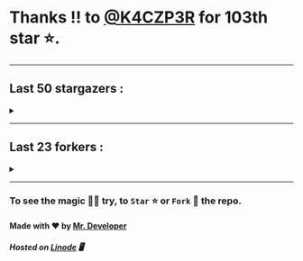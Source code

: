# Thanks !! to [@K4CZP3R](https://github.com/K4CZP3R) for 103th star ⭐.
---

## Last 50 stargazers :
<details><summary></summary>

| No. | Profile Pic | Username | Star Number ⭐ |
| :---: | :---: | :---: | :---: |
| 1. | <img src='https://avatars.githubusercontent.com/u/16763276?v=4'> | [@K4CZP3R](https://github.com/K4CZP3R) | 103 |
| 2. | <img src='https://avatars.githubusercontent.com/u/71332326?v=4'> | [@insolitum](https://github.com/insolitum) | 102 |
| 3. | <img src='https://avatars.githubusercontent.com/u/45739963?v=4'> | [@didierganthier](https://github.com/didierganthier) | 101 |
| 4. | <img src='https://avatars.githubusercontent.com/u/77569653?v=4'> | [@SamirPaul1](https://github.com/SamirPaul1) | 100 |
| 5. | <img src='https://avatars.githubusercontent.com/u/48348029?v=4'> | [@xIMRANx](https://github.com/xIMRANx) | 99 |
| 6. | <img src='https://avatars.githubusercontent.com/u/482367?v=4'> | [@0xallie](https://github.com/0xallie) | 98 |
| 7. | <img src='https://avatars.githubusercontent.com/u/55983182?v=4'> | [@yasirarism](https://github.com/yasirarism) | 97 |
| 8. | <img src='https://avatars.githubusercontent.com/u/66245404?v=4'> | [@tovade](https://github.com/tovade) | 96 |
| 9. | <img src='https://avatars.githubusercontent.com/u/48980248?v=4'> | [@hybridvamp](https://github.com/hybridvamp) | 95 |
| 10. | <img src='https://avatars.githubusercontent.com/u/81961690?v=4'> | [@dinesh-0602](https://github.com/dinesh-0602) | 94 |
| 11. | <img src='https://avatars.githubusercontent.com/u/89954408?v=4'> | [@SunshroomChan](https://github.com/SunshroomChan) | 93 |
| 12. | <img src='https://avatars.githubusercontent.com/u/109037713?v=4'> | [@Buivanan82](https://github.com/Buivanan82) | 92 |
| 13. | <img src='https://avatars.githubusercontent.com/u/76533278?v=4'> | [@4amparaboy](https://github.com/4amparaboy) | 91 |
| 14. | <img src='https://avatars.githubusercontent.com/u/57042741?v=4'> | [@Woomymy](https://github.com/Woomymy) | 90 |
| 15. | <img src='https://avatars.githubusercontent.com/u/88822116?v=4'> | [@dgigantino](https://github.com/dgigantino) | 89 |
| 16. | <img src='https://avatars.githubusercontent.com/u/53967726?v=4'> | [@supercrafter333](https://github.com/supercrafter333) | 88 |
| 17. | <img src='https://avatars.githubusercontent.com/u/64813399?v=4'> | [@J1b1x](https://github.com/J1b1x) | 87 |
| 18. | <img src='https://avatars.githubusercontent.com/u/26801154?v=4'> | [@CodsXBlastin](https://github.com/CodsXBlastin) | 86 |
| 19. | <img src='https://avatars.githubusercontent.com/u/73209315?v=4'> | [@saadman-galib](https://github.com/saadman-galib) | 85 |
| 20. | <img src='https://avatars.githubusercontent.com/u/68734813?v=4'> | [@faded-ninja](https://github.com/faded-ninja) | 84 |
| 21. | <img src='https://avatars.githubusercontent.com/u/47496465?v=4'> | [@Matze997](https://github.com/Matze997) | 83 |
| 22. | <img src='https://avatars.githubusercontent.com/u/51480483?v=4'> | [@shizotoaster](https://github.com/shizotoaster) | 82 |
| 23. | <img src='https://avatars.githubusercontent.com/u/28113262?v=4'> | [@xISRAPILx](https://github.com/xISRAPILx) | 81 |
| 24. | <img src='https://avatars.githubusercontent.com/u/32965703?v=4'> | [@Ifera](https://github.com/Ifera) | 80 |
| 25. | <img src='https://avatars.githubusercontent.com/u/50779115?v=4'> | [@ReversoDev](https://github.com/ReversoDev) | 79 |
| 26. | <img src='https://avatars.githubusercontent.com/u/40144185?v=4'> | [@itsDkiller](https://github.com/itsDkiller) | 78 |
| 27. | <img src='https://avatars.githubusercontent.com/u/34418030?v=4'> | [@HerryYT](https://github.com/HerryYT) | 77 |
| 28. | <img src='https://avatars.githubusercontent.com/u/40790870?v=4'> | [@SpaceLeft](https://github.com/SpaceLeft) | 76 |
| 29. | <img src='https://avatars.githubusercontent.com/u/16628342?v=4'> | [@DelxHQ](https://github.com/DelxHQ) | 75 |
| 30. | <img src='https://avatars.githubusercontent.com/u/46083528?v=4'> | [@siddharthroy12](https://github.com/siddharthroy12) | 74 |
| 31. | <img src='https://avatars.githubusercontent.com/u/75159744?v=4'> | [@Avyansh0001](https://github.com/Avyansh0001) | 73 |
| 32. | <img src='https://avatars.githubusercontent.com/u/62464560?v=4'> | [@Illegal-Services](https://github.com/Illegal-Services) | 72 |
| 33. | <img src='https://avatars.githubusercontent.com/u/90455659?v=4'> | [@akprivatebots](https://github.com/akprivatebots) | 71 |
| 34. | <img src='https://avatars.githubusercontent.com/u/76171703?v=4'> | [@roushanagarwalla](https://github.com/roushanagarwalla) | 70 |
| 35. | <img src='https://avatars.githubusercontent.com/u/26739205?v=4'> | [@AbdushukurRasulov](https://github.com/AbdushukurRasulov) | 69 |
| 36. | <img src='https://avatars.githubusercontent.com/u/92579700?v=4'> | [@JohnWickKeanue](https://github.com/JohnWickKeanue) | 68 |
| 37. | <img src='https://avatars.githubusercontent.com/u/85750096?v=4'> | [@JemonNazeer](https://github.com/JemonNazeer) | 67 |
| 38. | <img src='https://avatars.githubusercontent.com/u/106221089?v=4'> | [@ItzKingz](https://github.com/ItzKingz) | 66 |
| 39. | <img src='https://avatars.githubusercontent.com/u/32560442?v=4'> | [@mrdrivingduck](https://github.com/mrdrivingduck) | 65 |
| 40. | <img src='https://avatars.githubusercontent.com/u/105053471?v=4'> | [@Sharmaps1757](https://github.com/Sharmaps1757) | 64 |
| 41. | <img src='https://avatars.githubusercontent.com/u/87847004?v=4'> | [@Hesenovhuseyn](https://github.com/Hesenovhuseyn) | 63 |
| 42. | <img src='https://avatars.githubusercontent.com/u/104765453?v=4'> | [@youssefnasef](https://github.com/youssefnasef) | 62 |
| 43. | <img src='https://avatars.githubusercontent.com/u/105335749?v=4'> | [@spideyboyaman](https://github.com/spideyboyaman) | 61 |
| 44. | <img src='https://avatars.githubusercontent.com/u/60040629?v=4'> | [@JD906](https://github.com/JD906) | 60 |
| 45. | <img src='https://avatars.githubusercontent.com/u/95572329?v=4'> | [@git-itsjoel](https://github.com/git-itsjoel) | 59 |
| 46. | <img src='https://avatars.githubusercontent.com/u/86429222?v=4'> | [@arun017s](https://github.com/arun017s) | 58 |
| 47. | <img src='https://avatars.githubusercontent.com/u/66241829?v=4'> | [@AwayJob](https://github.com/AwayJob) | 57 |
| 48. | <img src='https://avatars.githubusercontent.com/u/77918734?v=4'> | [@yourtulloh](https://github.com/yourtulloh) | 56 |
| 49. | <img src='https://avatars.githubusercontent.com/u/92523621?v=4'> | [@omiragk05](https://github.com/omiragk05) | 55 |
| 50. | <img src='https://avatars.githubusercontent.com/u/87684559?v=4'> | [@Meliodas-Demonking](https://github.com/Meliodas-Demonking) | 54 |
| 51. | <img src='https://avatars.githubusercontent.com/u/86404384?v=4'> | [@eaustin6](https://github.com/eaustin6) | 53 |

</details>

---

## Last 23 forkers :
<details><summary></summary>

| No. | Profile Pic | Username | Fork Number 🍴 |
| :---: | :---: | :---: | :---: |
| 1. | <img src='https://avatars.githubusercontent.com/u/121786009?v=4'> | [@dequate](https://github.com/dequate) | 23 |
| 2. | <img src='https://avatars.githubusercontent.com/u/45739963?v=4'> | [@didierganthier](https://github.com/didierganthier) | 22 |
| 3. | <img src='https://avatars.githubusercontent.com/u/48980248?v=4'> | [@hybridvamp](https://github.com/hybridvamp) | 21 |
| 4. | <img src='https://avatars.githubusercontent.com/u/110144682?v=4'> | [@Jackabu](https://github.com/Jackabu) | 20 |
| 5. | <img src='https://avatars.githubusercontent.com/u/40790870?v=4'> | [@SpaceLeft](https://github.com/SpaceLeft) | 19 |
| 6. | <img src='https://avatars.githubusercontent.com/u/87888078?v=4'> | [@hydrix777](https://github.com/hydrix777) | 18 |
| 7. | <img src='https://avatars.githubusercontent.com/u/106221089?v=4'> | [@ItzKingz](https://github.com/ItzKingz) | 17 |
| 8. | <img src='https://avatars.githubusercontent.com/u/105053471?v=4'> | [@Sharmaps1757](https://github.com/Sharmaps1757) | 16 |
| 9. | <img src='https://avatars.githubusercontent.com/u/100023533?v=4'> | [@omkar1003](https://github.com/omkar1003) | 15 |
| 10. | <img src='https://avatars.githubusercontent.com/u/104765453?v=4'> | [@youssefnasef](https://github.com/youssefnasef) | 14 |
| 11. | <img src='https://avatars.githubusercontent.com/u/105335749?v=4'> | [@spideyboyaman](https://github.com/spideyboyaman) | 13 |
| 12. | <img src='https://avatars.githubusercontent.com/u/60040629?v=4'> | [@JD906](https://github.com/JD906) | 12 |
| 13. | <img src='https://avatars.githubusercontent.com/u/88897873?v=4'> | [@Nobody370](https://github.com/Nobody370) | 11 |
| 14. | <img src='https://avatars.githubusercontent.com/u/96438111?v=4'> | [@Gishankrishka2](https://github.com/Gishankrishka2) | 10 |
| 15. | <img src='https://avatars.githubusercontent.com/u/91558902?v=4'> | [@rk134-hub](https://github.com/rk134-hub) | 9 |
| 16. | <img src='https://avatars.githubusercontent.com/u/20133621?v=4'> | [@NitroFuN](https://github.com/NitroFuN) | 8 |
| 17. | <img src='https://avatars.githubusercontent.com/u/84174959?v=4'> | [@im-Satyendra](https://github.com/im-Satyendra) | 7 |
| 18. | <img src='https://avatars.githubusercontent.com/u/66910428?v=4'> | [@VIKASIND](https://github.com/VIKASIND) | 6 |
| 19. | <img src='https://avatars.githubusercontent.com/u/101307401?v=4'> | [@Tellyfun](https://github.com/Tellyfun) | 5 |
| 20. | <img src='https://avatars.githubusercontent.com/u/102476142?v=4'> | [@hiroultroid93819](https://github.com/hiroultroid93819) | 4 |
| 21. | <img src='https://avatars.githubusercontent.com/u/98212032?v=4'> | [@random772](https://github.com/random772) | 3 |
| 22. | <img src='https://avatars.githubusercontent.com/u/97720718?v=4'> | [@MaheshKmr9](https://github.com/MaheshKmr9) | 2 |
| 23. | <img src='https://avatars.githubusercontent.com/u/85005373?v=4'> | [@HerokuMods](https://github.com/HerokuMods) | 1 |

</details>

---
### To see the magic 🧚‍♂️ try, to `Star` ⭐ or `Fork` 🍴 the repo.
#### Made with ❤️ by [Mr. Developer](https://github.com/MrBotDeveloper)
##### Hosted on [Linode](https://www.linode.com/) 🖥